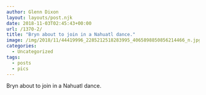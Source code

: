 ```yaml
---
author: Glenn Dixon
layout: layouts/post.njk
date: 2018-11-03T02:45:43+00:00
url: /1370-2/
title: "Bryn about to join in a Nahuatl dance."
image: /img/2018/11/44419996_2285212518283995_4065898850856214466_n.jpg
categories:
  - Uncategorized
tags:
  - posts
  - pics
---
```

Bryn about to join in a Nahuatl dance.